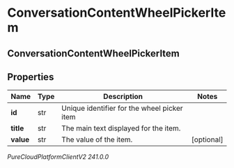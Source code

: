 # ConversationContentWheelPickerItem

## ConversationContentWheelPickerItem

## Properties

|Name | Type | Description | Notes|
|------------ | ------------- | ------------- | -------------|
| **id** | str | Unique identifier for the wheel picker item | |
| **title** | str | The main text displayed for the item. | |
| **value** | str | The value of the item. | [optional] |



_PureCloudPlatformClientV2 241.0.0_
